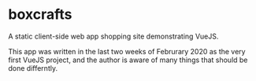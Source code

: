 # boxcrafts
A static client-side web app shopping site demonstrating VueJS.

This app was written in the last two weeks of Februrary 2020 as the very first VueJS project,
and the author is aware of many things that should be done differntly.
